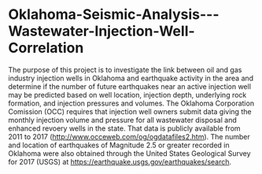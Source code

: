 # Oklahoma-Seismic-Analysis---Wastewater-Injection-Well-Correlation
The purpose of this project is to investigate the link between oil and gas industry injection wells in Oklahoma and earthquake activity in the area and determine if the number of future earthquakes near an  active injection well may be predicted based on well location, injection depth, underlying rock formation, and injection pressures and volumes. The Oklahoma  Corporation Comission (OCC) requires that injection well owners submit data  giving the monthly injection volume and pressure for all wastewater disposal  and enhanced revoery wells in the state. That data is publicly available from  2011 to 2017 (http://www.occeweb.com/og/ogdatafiles2.htm). The number and  location of earthquakes of Magnitude 2.5 or greater recorded in Oklahoma were  also obtained through the United States Geological Survey for 2017 (USGS) at  https://earthquake.usgs.gov/earthquakes/search.
